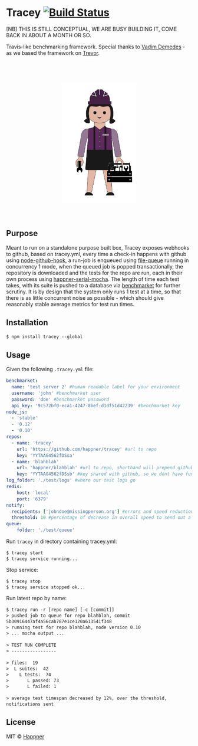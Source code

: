 # Tracey [![Build Status](https://travis-ci.org/happner/tracey.svg?branch=master)](https://travis-ci.org/happner/tracey)

[NB] THIS IS STILL CONCEPTUAL, WE ARE BUSY BUILDING IT, COME BACK IN ABOUT A MONTH OR SO.

Travis-like benchmarking framework. Special thanks to [Vadim Demedes](https://github.com/vdemedes) - as we based the framework on [Trevor](https://github.com/vadimdemedes/trevor).

<h1 align="center">
  <br>
  <img width="200" src="media/logo.png">
  <br>
  <br>
</h1>


## Purpose

Meant to run on a standalone purpose built box, Tracey exposes webhooks to github, based on tracey.yml, every time a check-in happens with github using [node-github-hook](https://github.com/nlf/node-github-hook), a run-job is enqueued using [file-queue](https://github.com/threez/file-queue) running in concurrency 1 mode, when the queued job is popped transactionally, the repository is downloaded and the tests for the repo are run, each in their own process using [happner-serial-mocha](https://github.com/happner/happner-serial-mocha). The length of time each test takes, with its suite is pushed to a database via [benchmarket](https://github.com/happner/benchmarket) for further scrutiny. It is by design that the system only runs 1 test at a time, so that there is as little concurrent noise as possible - which should give reasonably stable average metrics for test run times.

## Installation

```
$ npm install tracey --global
```

## Usage

Given the following `.tracey.yml` file:

```yaml
benchmarket:
  name: 'test server 2' #human readable label for your environment
  username: 'john' #benchmarket user
  password: 'doe' #benchmarket password
  api_key: '9c572bf0-eca1-4247-8bef-d1df51d42239' #benchmarket key
node_js:
  - 'stable'
  - '0.12'
  - '0.10'
repos:
  - name: 'tracey'
    url: 'https://github.com/happner/tracey' #url to repo
    key: 'YYTAAG4562fDSsa'
  - name: 'blahblah'
    url: 'happner/blahblah' #url to repo, shorthand will prepend github.com
    key: 'YYTAAG4562fDSsb' #key shared with github, so we dont have funny runs happening
log_folder: './test/logs' #where our test logs go
redis:
    host: 'local'
    port: '6379'
notify:
  recipients: ['johndoe@missingperson.org'] #errors and speed reduction recipients
  threshold: 10 #percentage of decrease in overall speed to send out a warning email
queue:
    folder: './test/queue'
```

Run `tracey` in directory containing tracey.yml:

```
$ tracey start
$ tracey service running...
```

Stop service:
```
$ tracey stop
$ tracey service stopped ok...
```

Run latest repo by name:
```
$ tracey run -r [repo name] [-c [commit]]
> pushed job to queue for repo blahblah, commit 5b30916447af4a56cab787e1ce120a613541f348
> running test for repo blahblah, node version 0.10
> ... mocha output ...

> TEST RUN COMPLETE
> -----------------

> files:  19
>  L suites:  42
>    L tests:  74
>       L passed: 73
>       L failed: 1

> average test timespan decreased by 12%, over the threshold, notifications sent

```

## License

MIT © [Happner](https://github.com/happner)

